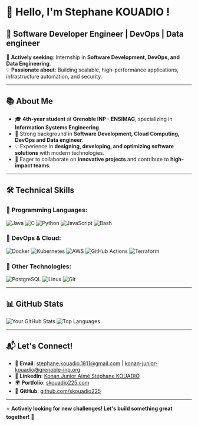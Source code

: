 # 👋 Hello, I'm Stephane KOUADIO !

## 🚀 Software Developer Engineer | DevOps | Data engineer

🎯 **Actively seeking**: Internship in **Software Development, DevOps, and Data Engineering**.  
💡 **Passionate about**: Building scalable, high-performance applications, infrastructure automation, and security.  

---

## 📚 About Me

- 🎓 **4th-year student** at **Grenoble INP - ENSIMAG**, specializing in **Information Systems Engineering**.
- 🔎 Strong background in **Software Development, Cloud Computing, DevOps and Data engineer**.
- 💡 Experience in **designing, developing, and optimizing software solutions** with modern technologies.
- 🤝 Eager to collaborate on **innovative projects** and contribute to **high-impact teams**.

---

## 🛠️ Technical Skills

### 🔹 **Programming Languages**:
![Java](https://img.shields.io/badge/Java-%23ED8B00.svg?style=flat-square&logo=java&logoColor=white)
![C](https://img.shields.io/badge/C-%2300599C.svg?style=flat-square&logo=c&logoColor=white)
![Python](https://img.shields.io/badge/Python-3670A0?style=flat-square&logo=python&logoColor=white)
![JavaScript](https://img.shields.io/badge/JavaScript-F7DF1E?style=flat-square&logo=javascript&logoColor=black)
![Bash](https://img.shields.io/badge/Bash-4EAA25?style=flat-square&logo=gnu-bash&logoColor=white)

### 🔹 **DevOps & Cloud**:
![Docker](https://img.shields.io/badge/Docker-2496ED?style=flat-square&logo=docker&logoColor=white)
![Kubernetes](https://img.shields.io/badge/Kubernetes-326CE5?style=flat-square&logo=kubernetes&logoColor=white)
![AWS](https://img.shields.io/badge/AWS-232F3E?style=flat-square&logo=amazon-aws&logoColor=white)
![GitHub Actions](https://img.shields.io/badge/GitHub_Actions-2088FF?style=flat-square&logo=github-actions&logoColor=white)
![Terraform](https://img.shields.io/badge/Terraform-623CE4?style=flat-square&logo=terraform&logoColor=white)

### 🔹 **Other Technologies**:
![PostgreSQL](https://img.shields.io/badge/PostgreSQL-336791?style=flat-square&logo=postgresql&logoColor=white)
![Linux](https://img.shields.io/badge/Linux-FCC624?style=flat-square&logo=linux&logoColor=black)
![Git](https://img.shields.io/badge/Git-F05032?style=flat-square&logo=git&logoColor=white)

---

## 📊 GitHub Stats

![Your GitHub Stats](https://github-readme-stats.vercel.app/api?username=skouadio225&show_icons=true&theme=dark&count_private=true)
![Top Languages](https://github-readme-stats.vercel.app/api/top-langs/?username=skouadio225&layout=compact&theme=dark)

---

## 📬 Let's Connect!

- 📧 **Email**: [stephane.kouadio.1811@gmail.com](mailto:stephane.kouadio.1811@gmail.com) | [konan-junior-kouadio@grenoble-inp.org](konan-junior-kouadio@grenoble-inp.org)
- 💼 **LinkedIn**: [Konan Junior Aimé Stéphane KOUADIO](https://www.linkedin.com/in/kouadio-konan-junior-aim%C3%A9-st%C3%A9phane/)
- 🌍 **Portfolio**: [skouadio225.com](https://skouadio225.com)  
- 🐙 **GitHub**: [github.com/skouadio225](https://github.com/skouadio225)  

---

⭐ **Actively looking for new challenges! Let's build something great together!** 🚀
